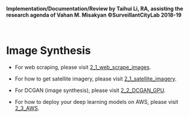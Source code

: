**Implementation/Documentation/Review by Taihui Li, RA, assisting the research agenda of Vahan M. Misakyan ©SurveillantCityLab 2018-19**

&nbsp;
&nbsp;

# Image Synthesis

* For web scraping, please visit [2_1_web_scrape_images](https://github.com/projectanthropos/surveillantcity/tree/master/002_DCGAN_sattelite_imagery_synthesis/2_1_satellite_imagery).

* For how to get satellite imagery, please visit [2_1_satellite_imagery](https://github.com/projectanthropos/surveillantcity/tree/master/002_DCGAN_sattelite_imagery_synthesis/2_1_web_scrape_images).

* For DCGAN (image synthesis), please visit [2_2_DCGAN_GPU](https://github.com/projectanthropos/surveillantcity/tree/master/002_DCGAN_sattelite_imagery_synthesis/2_2_DCGAN_GPU).

* For how to deploy your deep learning models on AWS, please visit [2_3_AWS](https://github.com/projectanthropos/surveillantcity/tree/master/002_DCGAN_sattelite_imagery_synthesis/2_3_AWS).







